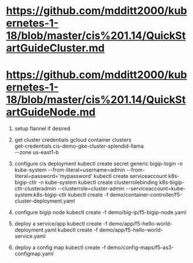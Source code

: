 # https://github.com/mdditt2000/kubernetes-1-18/blob/master/cis%201.14/QuickStartGuideCluster.md
# https://github.com/mdditt2000/kubernetes-1-18/blob/master/cis%201.14/QuickStartGuideNode.md

1. setup flannel if desired

2. get cluster credentials
    gcloud container clusters \
        get-credentials cis-demo-gke-cluster-splendid-llama	 \
        --zone us-east1-b
2. configure cis deployment
    kubectl create secret generic bigip-login -n kube-system --from-literal=username=admin --from-literal=password='mypassword'
    kubectl create serviceaccount k8s-bigip-ctlr -n kube-system
    kubectl create clusterrolebinding k8s-bigip-ctlr-clusteradmin --clusterrole=cluster-admin --serviceaccount=kube-system:k8s-bigip-ctlr
    kubectl create -f demo/container-controller/f5-cluster-deployment.yaml
3. configure bigip node
    kubectl create -f demo/big-ip/f5-bigip-node.yaml
4. deploy a service/app
    kubectl create -f demo/app/f5-hello-world-deployment.yaml
    kubectl create -f demo/app/f5-hello-world-service.yaml
4. deploy a config map
    kubectl create -f demo/config-maps/f5-as3-configmap.yaml
